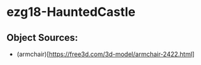 # ezg18-HauntedCastle





## Object Sources:

* (armchair)[https://free3d.com/3d-model/armchair-2422.html]
